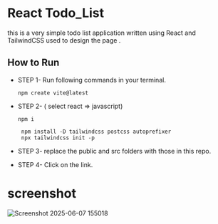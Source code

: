 # React Todo_List

 this is a very simple todo list application written using React and TailwindCSS used to design the page .
 
## How to Run

- STEP 1- Run following commands in your terminal.
  ```
  npm create vite@latest
  ```
- STEP 2- ( select react => javascript)
  ```
  npm i
  ```
  ```
   npm install -D tailwindcss postcss autoprefixer
   npx tailwindcss init -p

  ```
- STEP 3- replace the public and src folders with those in this repo.

- STEP 4- Click on the link.

# screenshot

![Screenshot 2025-06-07 155018](https://github.com/user-attachments/assets/2fef14d8-3445-44b6-9003-325ea896cb63)
